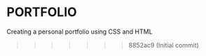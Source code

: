 # PORTFOLIO

Creating a personal portfolio using CSS and HTML

> > > > > > > 8852ac9 (Initial commit)
